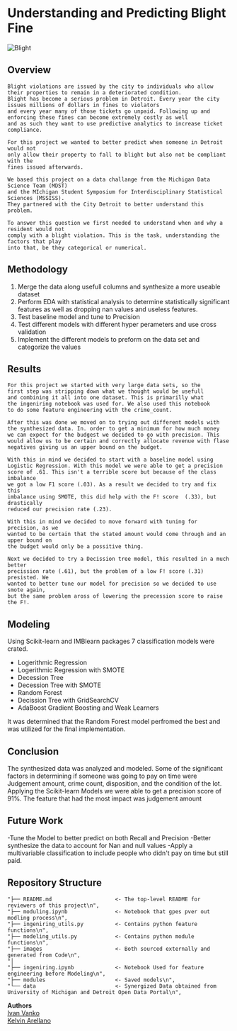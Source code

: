 # Understanding and Predicting Blight Fine

![Blight](https://www.newstatesman.com/sites/default/files/styles/cropped_article_image/public/blogs_2014/07/lafayette.jpg?itok=0My_zKs4)

## Overview
    
    Blight violations are issued by the city to individuals who allow their properties to remain in a deteriorated condition. 
    Blight has become a serious problem in Detroit. Every year the city issues millions of dollars in fines to violators 
    and every year many of those tickets go unpaid. Following up and enforcing these fines can become extremely costly as well
    and as such they want to use predictive analytics to increase ticket compliance.
    
    For this project we wanted to better predict when someone in Detroit would not
    only allow their property to fall to blight but also not be compliant with the 
    fines issued afterwards.

    We based this project on a data challange from the Michigan Data Science Team (MDST) 
    and the MIchigan Student Symposium for Interdisciplinary Statistical Sciences (MSSISS). 
    They partnered with the City Detroit to better understand this problem.

    To answer this question we first needed to understand when and why a resident would not 
    comply with a blight violation. This is the task, understanding the factors that play 
    into that, be they categorical or numerical.


    
## Methodology
1. Merge the data along usefull columns and synthesize a more useable dataset
2. Perform EDA with statistical analysis to determine statistically significant features as well as dropping nan values and useless features.
3. Test baseline model and tune to Precision
4. Test different models with different hyper perameters and use cross validation
5. Implement the different models to preform on the data set and categorize the values

## Results

    For this project we started with very large data sets, so the 
    first step was stripping down what we thought would be usefull 
    and combining it all into one dataset. This is primarilly what 
    the ingeniring notebook was used for. We also used this notebook 
    to do some feature engineering with the crime_count. 

    After this was done we moved on to trying out different models with 
    the synthesized data. In. order to get a minimum for how much money 
    we can expect for the budgest we decided to go with precision. This 
    would allow us to be certain and correctly allocate revenue with flase 
    negatives giving us an upper bound on the budget. 
    
    With this in mind we decided to start with a baseline model using 
    Logistic Regression. With this model we were able to get a precision 
    score of .61. This isn't a terrible score but because of the class imbalance 
    we got a low F1 score (.03). As a result we decided to try and fix this 
    imbalance using SMOTE, this did help with the F! score  (.33), but drastically 
    reduced our precision rate (.23). 
    
    With this in mind we decided to move forward with tuning for precision, as we 
    wanted to be certain that the stated amount would come through and an upper bound on 
    the budget would only be a possitive thing. 
    
    Next we decided to try a Decission tree model, this resulted in a much better 
    precission rate (.61), but the problem of a low F! score (.31) presisted. We 
    wanted to better tune our model for precision so we decided to use smote again, 
    but the same problem aross of lowering the precession score to raise the F!.

## Modeling
Using Scikit-learn and IMBlearn packages 7 classification models were crated.
- Logerithmic Regression 
- Logerithmic Regression with SMOTE
- Decession Tree 
- Decession Tree with SMOTE
- Random Forest
- Decission Tree with GridSearchCV
- AdaBoost Gradient Boosting and Weak Learners

It was determined that the Random Forest model perfromed the best and was utilized for the final implementation. 

## Conclusion
The synthesized data was analyzed and modeled. Some of the significant factors in determining if someone was going to pay on time were Judgement amount, crime count, disposition, and the condition of the lot. Applying the Scikit-learn Models we were able to get a precision score of 91%. The feature that had the most impact was judgement amount


## Future Work
-Tune the Model to better predict on both Recall and Precision
-Better synthesize the data to account for Nan and null values
-Apply a multivariable classification to include people who didn't pay on time but still paid.

## Repository Structure

    "├── README.md                    <- The top-level README for reviewers of this project\n",
    "├── moduling.ipynb               <- Notebook that gpes pver out modling process\n",
    "├── ingeniring_utils.py          <- Contains python feature functions\n",
    "├── modeling_utils.py            <- Contains python module functions\n",
    "├── images                       <- Both sourced externally and generated from Code\n",       
    "│                                          
    "├── ingeniring.ipynb             <- Notebook Used for feature engineering before Modeling\n",
    "├── modules                      <- Saved models\n",
    "└── data                         <- Synergized Data obtained from University of Michigan and Detroit Open Data Portal\n",
    
**Authors** <br>
[Ivan Vanko](https://github.com/vanitoz)<br>
[Kelvin Arellano](https://github.com/Kelvin-Arellano)<br>
